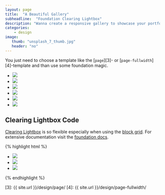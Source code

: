 ```yaml
---
layout: page
title:  "A Beautiful Gallery"
subheadline:  "Foundation Clearing Lightbox"
description: "Wanna create a responsive gallery to showcase your portfolio, recent photos or images? It's quite easy thanks to Foundation and <a href='http://foundation.zurb.com/docs/components/clearing.html'>Clearing Lightbox</a>."
categories:
    - design
image:
   thumb: "unsplash_7_thumb.jpg"
   header: "no"
---
```

You just need to choose a template like the [`page`][3]- or [`page-fullwidth`][4]-template and than use some foundation magic.

<ul class="clearing-thumbs small-block-grid-3" data-clearing>
  <li><a href="{{ site.url }}/assets/img/unsplash_1.jpg"><img  data-caption="All images by Unsplash.com" class="th" src="{{ site.url }}/assets/img/unsplash_1_thumb.jpg"></a></li>
  <li><a href="{{ site.url }}/assets/img/unsplash_2.jpg"><img  data-caption="All images by Unsplash.com" class="th" src="{{ site.url }}/assets/img/unsplash_2_thumb.jpg"></a></li>
  <li><a href="{{ site.url }}/assets/img/unsplash_3.jpg"><img  data-caption="All images by Unsplash.com" class="th" src="{{ site.url }}/assets/img/unsplash_3_thumb.jpg"></a></li>
  <li><a href="{{ site.url }}/assets/img/unsplash_4.jpg"><img  data-caption="All images by Unsplash.com" class="th" src="{{ site.url }}/assets/img/unsplash_4_thumb.jpg"></a></li>
  <li><a href="{{ site.url }}/assets/img/unsplash_5.jpg"><img  data-caption="All images by Unsplash.com" class="th" src="{{ site.url }}/assets/img/unsplash_5_thumb.jpg"></a></li>
  <li><a href="{{ site.url }}/assets/img/unsplash_6.jpg"><img  data-caption="All images by Unsplash.com" class="th" src="{{ site.url }}/assets/img/unsplash_6_thumb.jpg"></a></li>
</ul>

## Clearing Lightbox Code

[Clearing Lightbox][1] is so flexible especially when using the [block grid][2]. For extensive documentation visit the [foundation docs][1].

{% highlight html %}
<ul class="clearing-thumbs small-block-grid-3" data-clearing>
  <li><a href="path/to/your/img"><img data-caption="caption 1" src="path/to/your/thumbnail"></a></li>
  <li><a href="path/to/your/img"><img data-caption="caption 2" src="path/to/your/thumbnail"></a></li>
  <li><a href="path/to/your/img"><img data-caption="caption 3" src="path/to/your/thumbnail"></a></li>
</ul>
{% endhighlight %}



 [1]: http://foundation.zurb.com/docs/components/clearing.html
 [2]: http://foundation.zurb.com/docs/components/block_grid.html
 [3]: {{ site.url }}/design/page/
 [4]: {{ site.url }}/design/page-fullwidth/
